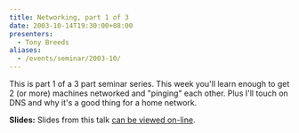 ```yaml
---
title: Networking, part 1 of 3
date: 2003-10-14T19:30:00+08:00
presenters:
  - Tony Breeds
aliases:
  - /events/seminar/2003-10/
---
```


This is part 1 of a 3 part seminar series. This week you'll learn
enough to get 2 (or more) machines networked and "pinging" each
other. Plus I'll touch on DNS and why it's a good thing for a home
network.

<!--more-->

<!-- **Where:** Central TAFE Lecture Theatre, Perth -->

**Slides:** Slides from this talk [can be viewed on-line](slides.pdf).
